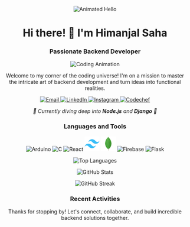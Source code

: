 <!-- Introduction -->
<p align="center">
  <img src="https://media.giphy.com/media/XTAqdwCL2oEus/giphy.gif" alt="Animated Hello" width="400" />
</p>

<h1 align="center">Hi there! 👋 I'm Himanjal Saha</h1>
<h3 align="center">Passionate Backend Developer</h3>

<!-- Bio -->
<p align="center">
  <img src="https://media.giphy.com/media/CuuSHzuc0O166MRfjt/giphy.gif" alt="Coding Animation" width="280" />
</p>

<p align="center">
  Welcome to my corner of the coding universe! I'm on a mission to master the intricate art of backend development and turn ideas into functional realities.
</p>

<!-- Contact and Social Links -->
<p align="center">
  <a href="mailto:himanjalsaha97@gmail.com">
    <img src="https://img.shields.io/badge/Email-himanjalsaha97%40gmail.com-red" alt="Email">
  </a>
  <a href="https://www.linkedin.com/in/himanjal-saha-263143247/">
    <img src="https://img.shields.io/badge/LinkedIn-Connect-blue" alt="LinkedIn">
  </a>
  <a href="https://instagram.com/himanjal.isnt_it">
    <img src="https://img.shields.io/badge/Instagram-Follow-ff69b4" alt="Instagram">
  </a>
  <a href="https://www.codechef.com/users/himanjal_s">
    <img src="https://img.shields.io/badge/Codechef-Profile-brightgreen" alt="Codechef">
  </a>
</p>

<!-- Learning and Interests -->
<p align="center">
  <em>🌱 Currently diving deep into <strong>Node.js</strong> and <strong>Django</strong> 🌱</em>
</p>

<!-- Languages and Tools -->
<h3 align="center">Languages and Tools</h3>
<p align="center">
  <img src="https://cdn.worldvectorlogo.com/logos/arduino-1.svg" alt="Arduino" width="40" height="40"/>
  <img src="https://cdn.worldvectorlogo.com/logos/react-2.svg" alt="C" width="40" height="40"/>
  <img src="https://cdn.worldvectorlogo.com/logos/tailwind-css-2.svg" alt="React" width="40" height="40"/>
  <img src="https://raw.githubusercontent.com/devicons/devicon/master/icons/tailwindcss/tailwindcss-plain.svg" alt="Tailwind CSS" width="40" height="40"/>
  <img src="https://raw.githubusercontent.com/devicons/devicon/master/icons/mongodb/mongodb-original.svg" alt="MongoDB" width="40" height="40"/>
  <img src="https://www.vectorlogo.zone/logos/firebase/firebase-icon.svg" alt="Firebase" width="40" height="40"/>
  <img src="https://www.vectorlogo.zone/logos/pocoo_flask/pocoo_flask-icon.svg" alt="Flask" width="40" height="40" backgroud:"white"/>
  <!-- Add more icons here -->
</p>


<!-- GitHub Stats -->
<p align="center">
  <img src="https://github-readme-stats.vercel.app/api/top-langs?username=himanjalsaha&show_icons=true&locale=en&layout=compact" alt="Top Languages">
</p>

<p align="center">
  <img src="https://github-readme-stats.vercel.app/api?username=himanjalsaha&show_icons=true&locale=en" alt="GitHub Stats">
</p>

<p align="center">
  <img src="https://github-readme-streak-stats.herokuapp.com/?user=himanjalsaha" alt="GitHub Streak">
</p>

<!-- Recent Activities -->
<h3 align="center">Recent Activities</h3>
<!-- You can manually add links to your recent activities here -->
<!-- Example: -->
<!-- - [Created a new project: "Project Name"](project-link) -->
<!-- - [Published an article on Medium: "Article Title"](article-link) -->
<!-- - ... -->

<!-- Conclusion -->
<p align="center">
  Thanks for stopping by! Let's connect, collaborate, and build incredible backend solutions together.
</p>
